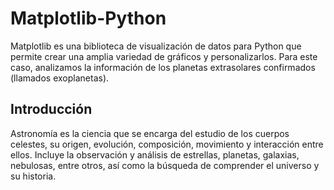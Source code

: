 # Matplotlib-Python
Matplotlib es una biblioteca de visualización de datos para Python que permite crear una amplia variedad de gráficos y personalizarlos. Para este caso, analizamos la información de los planetas extrasolares confirmados (llamados exoplanetas).

## Introducción
Astronomía es la ciencia que se encarga del estudio de los cuerpos celestes, su origen, evolución, composición, movimiento y interacción entre ellos. Incluye la observación y análisis de estrellas, planetas, galaxias, nebulosas, entre otros, así como la búsqueda de comprender el universo y su historia.
